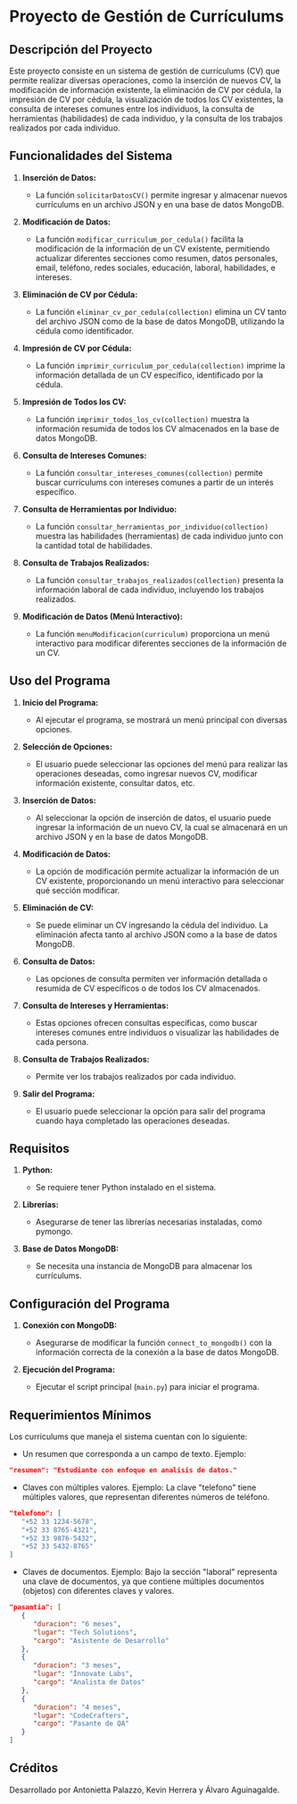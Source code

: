 # Proyecto de Gestión de Currículums

## Descripción del Proyecto

Este proyecto consiste en un sistema de gestión de currículums (CV) que permite realizar diversas operaciones, como la inserción de nuevos CV, la modificación de información existente, la eliminación de CV por cédula, la impresión de CV por cédula, la visualización de todos los CV existentes, la consulta de intereses comunes entre los individuos, la consulta de herramientas (habilidades) de cada individuo, y la consulta de los trabajos realizados por cada individuo.

## Funcionalidades del Sistema

1. **Inserción de Datos:**
   - La función `solicitarDatosCV()` permite ingresar y almacenar nuevos currículums en un archivo JSON y en una base de datos MongoDB.

2. **Modificación de Datos:**
   - La función `modificar_curriculum_por_cedula()` facilita la modificación de la información de un CV existente, permitiendo actualizar diferentes secciones como resumen, datos personales, email, teléfono, redes sociales, educación, laboral, habilidades, e intereses.

3. **Eliminación de CV por Cédula:**
   - La función `eliminar_cv_por_cedula(collection)` elimina un CV tanto del archivo JSON como de la base de datos MongoDB, utilizando la cédula como identificador.

4. **Impresión de CV por Cédula:**
   - La función `imprimir_curriculum_por_cedula(collection)` imprime la información detallada de un CV específico, identificado por la cédula.

5. **Impresión de Todos los CV:**
   - La función `imprimir_todos_los_cv(collection)` muestra la información resumida de todos los CV almacenados en la base de datos MongoDB.

6. **Consulta de Intereses Comunes:**
   - La función `consultar_intereses_comunes(collection)` permite buscar currículums con intereses comunes a partir de un interés específico.

7. **Consulta de Herramientas por Individuo:**
   - La función `consultar_herramientas_por_individuo(collection)` muestra las habilidades (herramientas) de cada individuo junto con la cantidad total de habilidades.

8. **Consulta de Trabajos Realizados:**
   - La función `consultar_trabajos_realizados(collection)` presenta la información laboral de cada individuo, incluyendo los trabajos realizados.

9. **Modificación de Datos (Menú Interactivo):**
   - La función `menuModificacion(curriculum)` proporciona un menú interactivo para modificar diferentes secciones de la información de un CV.

## Uso del Programa

1. **Inicio del Programa:**
   - Al ejecutar el programa, se mostrará un menú principal con diversas opciones.

2. **Selección de Opciones:**
   - El usuario puede seleccionar las opciones del menú para realizar las operaciones deseadas, como ingresar nuevos CV, modificar información existente, consultar datos, etc.

3. **Inserción de Datos:**
   - Al seleccionar la opción de inserción de datos, el usuario puede ingresar la información de un nuevo CV, la cual se almacenará en un archivo JSON y en la base de datos MongoDB.

4. **Modificación de Datos:**
   - La opción de modificación permite actualizar la información de un CV existente, proporcionando un menú interactivo para seleccionar qué sección modificar.

5. **Eliminación de CV:**
   - Se puede eliminar un CV ingresando la cédula del individuo. La eliminación afecta tanto al archivo JSON como a la base de datos MongoDB.

6. **Consulta de Datos:**
   - Las opciones de consulta permiten ver información detallada o resumida de CV específicos o de todos los CV almacenados.

7. **Consulta de Intereses y Herramientas:**
   - Estas opciones ofrecen consultas específicas, como buscar intereses comunes entre individuos o visualizar las habilidades de cada persona.

8. **Consulta de Trabajos Realizados:**
   - Permite ver los trabajos realizados por cada individuo.

9. **Salir del Programa:**
   - El usuario puede seleccionar la opción para salir del programa cuando haya completado las operaciones deseadas.

## Requisitos

1. **Python:**
   - Se requiere tener Python instalado en el sistema.

2. **Librerías:**
   - Asegurarse de tener las librerías necesarias instaladas, como pymongo.

3. **Base de Datos MongoDB:**
   - Se necesita una instancia de MongoDB para almacenar los currículums.

## Configuración del Programa

1. **Conexión con MongoDB:**
   - Asegurarse de modificar la función `connect_to_mongodb()` con la información correcta de la conexión a la base de datos MongoDB.

2. **Ejecución del Programa:**
   - Ejecutar el script principal (`main.py`) para iniciar el programa.

## Requerimientos Mínimos

Los curriculums que maneja el sistema cuentan con lo siguiente:

- Un resumen que corresponda a un campo de texto. Ejemplo:
```json
"resumen": "Estudiante con enfoque en analisis de datos."
```
- Claves con múltiples valores. Ejemplo: La clave "telefono" tiene múltiples valores, que representan diferentes números de teléfono.
```json
"telefono": [
   "+52 33 1234-5678",
   "+52 33 8765-4321",
   "+52 33 9876-5432",
   "+52 33 5432-8765"
]
```
- Claves de documentos. Ejemplo: Bajo la sección "laboral" representa una clave de documentos, ya que contiene múltiples documentos (objetos) con diferentes claves y valores.
```json
"pasantia": [
   {
      "duracion": "6 meses",
      "lugar": "Tech Solutions",
      "cargo": "Asistente de Desarrollo"
   },
   {
      "duracion": "3 meses",
      "lugar": "Innovate Labs",
      "cargo": "Analista de Datos"
   },
   {
      "duracion": "4 meses",
      "lugar": "CodeCrafters",
      "cargo": "Pasante de QA"
   }
]
```
## Créditos

Desarrollado por Antonietta Palazzo, Kevin Herrera y Álvaro Aguinagalde.
